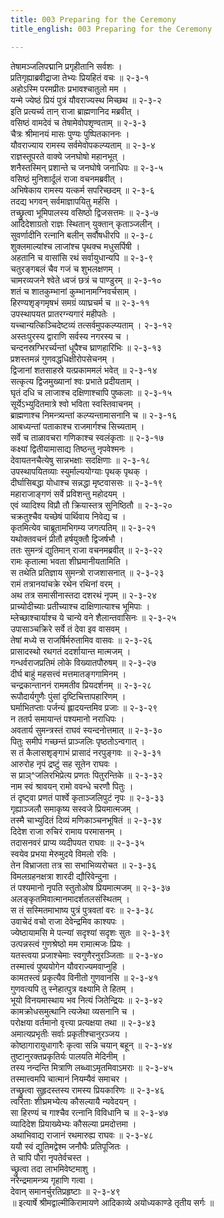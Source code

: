 ```yaml
---
title: 003 Preparing for the Ceremony
title_english: 003 Preparing for the Ceremony

---
```


<div class="audioEmbed"  caption="श्रीराम-हरिसीताराममूर्ति-घनपाठिभ्यां वचनम्" src="https://archive.org/download/Ramayana-recitation-Sriram-harisItArAmamUrti-Ghanapaati-v2/Kanda_2/Kanda_2_AYK-003-Abhisheka_Sambhara_Samgrahanam_.mp3"></div>

तेषामञ्जलिपद्मानि प्रगृहीतानि सर्वशः ।  
प्रतिगृह्याब्रवीद्राजा तेभ्यः प्रियहितं वचः ॥ २-३-१  
अहोऽस्मि परमप्रीतः प्रभावश्चातुलो मम ।  
यन्मे ज्येष्ठं प्रियं पुत्रं यौवराज्यस्थ मिच्छथ ॥ २-३-२  
इति प्रत्यर्च्य तान् राजा ब्राह्मणानिद मब्रवीत् ।  
वसिष्ठं वामदेवं च तेषामेवोपशृण्वताम् ॥ २-३-३  
चैत्रः श्रीमानयं मासः पुण्यः पुष्पितकाननः ।  
यौवराज्याय रामस्य सर्वमेवोपकल्प्यताम् ॥ २-३-४  
राज्ञस्तूपरते वाक्ये जनघोषो महानभूत् ।  
शनैस्तस्मिन् प्रशान्ते च जनघोषे जनाधिपः ॥ २-३-५  
वसिष्ठं मुनिशार्दूलं राजा वचनमब्रवीत् ।  
अभिषेकाय रामस्य यत्कर्म सपरिच्छदम् ॥ २-३-६  
तदद्य भगवन् सर्वमाज्ञापयितु मर्हसि ।  
तच्छ्रुत्वा भूमिपालस्य वसिष्ठो द्विजसत्तमः ॥ २-३-७  
आदिदेशाग्रतो राज्ञः स्थितान् युक्तान् कृताञ्जलीन् ।  
सुवर्णादीनि रत्नानि बलीन् सर्वौषधीरपि ॥ २-३-८  
शुक्लमाल्यांश्च लाजांश्च पृथक्च मधुसर्पिषी ।  
अहतानि च वासांसि रथं सर्वायुधान्यपि ॥ २-३-९  
चतुरङ्गबलं चैव गजं च शुभलक्षणम् ।  
चामरव्यजने श्वेते ध्वजं छत्रं च पाण्डुरम् ॥ २-३-१०  
शतं च शातकुम्भानां कुम्भानामग्निवर्चसाम् ।  
हिरण्यशृङ्गमृषभं समग्रं व्याघ्रचर्म च ॥ २-३-११  
उपस्थापयत प्रातरग्न्यगारं महीपतेः ।  
यच्चान्यत्किञ्चिदेष्टव्यं तत्सर्वमुपकल्प्यताम् । २-३-१२  
अस्तःपुरस्य द्वाराणि सर्वस्य नगरस्य च ।  
चन्दनस्रग्भिरर्च्यन्तां धूपैश्च घ्राणहारिभिः ॥ २-३-१३  
प्रशस्तमन्नं गुणवद्धधिक्षीरोपसेचनम् ।  
द्विजानां शतसाहस्रे यत्प्रकाममलं भवेत् ॥ २-३-१४  
सत्कृत्य द्विजमुख्यानां श्वः प्रभाते प्रदीयताम् ।  
घृतं दधि च लाजाश्च दक्षिणाश्चापि पुष्कलाः ॥ २-३-१५  
सूर्येऽभ्युदितमात्रे श्वो भविता स्वस्तिवाचनम् ।  
ब्राह्मणाश्च निमन्त्र्यन्तां कल्प्यन्तामासनानि च ॥ २-३-१६  
आबध्यन्तां पताकाश्च राजमार्गश्च सिच्यताम् ।  
सर्वे च ताळावचरा गणिकाश्च स्वलंकृताः ॥ २-३-१७  
कक्ष्यां द्वितीयामासाद्य तिष्ठन्तु नृपवेश्मनः ।  
देवायतनचैत्येषु सान्नभक्षाः सदक्षिणाः ॥ २-३-१८  
उपस्थापयितव्याः स्युर्माल्ययोग्याः पृथक् पृथक् ।  
दीर्घासिबद्धा योधाश्च सन्नद्धा मृष्टवाससः ॥ २-३-१९  
महाराजाङ्गणं सर्वे प्रविशन्तु महोदयम् ।  
एवं व्यादिश्य विप्रौ तौ क्रियास्तत्र सुनिष्ठितौ ॥ २-३-२०  
चक्रतुश्चैव यच्छेषं पार्थिवाय निवेद्य च ।  
कृतमित्येव चाब्रूतामभिगम्य जगत्पतिम् ॥ २-३-२१  
यथोक्तवचनं प्रीतौ हर्षयुक्तौ द्विजर्षभौ ।  
ततः सुमन्त्रं द्युतिमान् राजा वचनमब्रवीत् ॥ २-३-२२  
रामः कृतात्मा भवता शीघ्रमानीयतामिति ।  
स तथेति प्रतिज्ञाय सुमन्त्रो राजशासनात् ॥ २-३-२३  
रामं तत्रानयांचक्रे रथेन रथिनां वरम् ।  
अथ तत्र समासीनास्तदा दशरथं नृपम् ॥ २-३-२४  
प्राच्योदीच्याः प्रतीच्याश्च दाक्षिणात्याश्च भूमिपाः ।  
म्लेच्छाश्चार्याश्च ये चान्ये वने शैलान्तवासिनः ॥ २-३-२५  
उपासाञ्चक्रिरे सर्वे तं देवा इव वासवम् ।  
तेषां मध्ये स राजर्षिर्मरुतामिव वासवः ॥ २-३-२६  
प्रासादस्थो रथगतं ददर्शायान्त मात्मजम् ।  
गन्धर्वराजप्रतिमं लोके विख्यातपौरुषम् ॥ २-३-२७  
दीर्घ बाहुं महसत्त्वं मत्तमातङ्गगामिनम् ।  
चन्द्रकान्ताननं राममतीव प्रियदर्शनम् ॥ २-३-२८  
रूपौदार्यगुणैः पुंसां दृष्टिचित्तापहारिणम् ।  
घर्माभितप्ताः पर्जन्यं ह्लादयन्तमिव प्रजाः ॥ २-३-२९  
न ततर्प समायान्तं पश्यमानो नराधिपः ।  
अवतार्य सुमन्त्रस्तं राघवं स्यन्दनोत्तमात् ॥ २-३-३०  
पितुः समीपं गच्छन्तं प्राञ्जलिः पृष्ठतोऽन्वगात् ।  
स तं कैलासशृङ्गाभं प्रासादं नरपुङ्गवः ॥ २-३-३१  
आरुरोह नृपं द्रष्टुं सह सूतेन राघवः ।  
स प्राञ्^जलिरभिप्रेत्य प्रणतः पितुरन्तिके ॥ २-३-३२  
नाम स्वं श्रावयन् रामो ववन्धे चरणौ पितुः ।  
तं दृष्ट्वा प्रणतं पार्श्वे कृताञ्जलिपुटं नृपः ॥ २-३-३३  
गृह्याञ्जलौ समाकृष्य सस्वजे प्रियमात्मजम् ।  
तस्मै चाभ्युदितं दिव्यं मणिकाञ्चनभूषितं ॥ २-३-३४  
दिदेश राजा रुचिरं रामाय परमासनम् ।  
तदासनवरं प्राप्य व्यदीपयत राघवः ॥ २-३-३५  
स्वयेव प्रभया मेरुमुदये विमलो रविः ।  
तेन विभ्राजता तत्र सा सभाभिव्यरोचत ॥ २-३-३६  
विमलग्रहनक्षत्रा शारदी द्यौरिवेन्दुना ।  
तं पश्यमानो नृपति स्तुतोओष प्रियमात्मजम् ॥ २-३-३७  
अलङ्कृतमिवात्मानमादर्शतलसंस्थितम् ।  
स तं सस्मितमाभाष्य पुत्रं पुत्रवतां वरः ॥ २-३-३८  
उवाचेदं वचो राजा देवेन्द्रमिव काश्यपः ।  
ज्येष्ठायामसि मे पत्न्यां सदृश्यां सदृशः सुतः ॥ २-३-३९  
उत्पन्नस्त्वं गुणश्रेष्ठो मम रामात्मजः प्रियः ।  
यतस्त्वया प्रजाश्चेमाः स्वगुणैरनुरञ्जिताः ॥ २-३-४०  
तस्मात्त्वं पुष्ययोगेन यौवराज्यमवाप्नुहि ।  
कामतस्त्वं प्रकृत्यैव विनीतो गुणवानसि ॥ २-३-४१  
गुणवत्यपि तु स्नेहात्पुत्र वक्ष्यामि ते हितम् ।  
भूयो विनयमास्थाय भव नित्यं जितेन्द्रियः ॥ २-३-४२  
कामक्रोधसमुत्थानि त्यजेथा व्यसनानि च ।  
परोक्षया वर्तमानो वृत्त्या प्रत्यक्षया तथा ॥ २-३-४३  
अमात्यप्रभृतीः सर्वाः प्रकृतीश्चानुरञ्जय ।  
कोष्ठागारायुधागारैः कृत्वा सन्नि चयान् बहून् ॥ २-३-४४  
तुष्टानुरक्तप्रकृतिर्यः पालयति मेदिनीम् ।  
तस्य नन्दन्ति मित्राणि लब्ध्वाऽमृतमिवाऽमराः ॥ २-३-४५  
तस्मात्त्वमपि चात्मानं नियम्यैवं समाचर ।  
तच्छ्रुत्वा सुहृदस्तस्य रामस्य प्रियकारिणः ॥ २-३-४६  
त्वरिताः शीघ्रमभ्येत्य कौसल्यायै न्यवेदयन् ।  
सा हिरण्यं च गाश्चैव रत्नानि विविधानि च ॥ २-३-४७  
व्यादिदेश प्रियाख्येभ्यः कौसल्या प्रमदोत्तमा ।  
अथाभिवाद्य राजानं रथमारुह्य राघवः ॥ २-३-४८  
ययौ स्वं द्युतिमद्वेश्म जनौघैः प्रतिपूजितः ।  
ते चापि पौरा नृपतेर्वचस्त ।  
च्छ्रुत्वा तदा लाभमिवेष्टमाशु ।  
नरेन्द्रमामन्त्र्य गृहाणि गत्वा ।  
देवान् समानर्चुरतिप्रहृष्टाः ॥ २-३-४९  
॥ इत्यार्षे श्रीमद्वाल्मीकिरामायणे आदिकाव्ये अयोध्यकाण्डे तृतीय सर्गः ॥